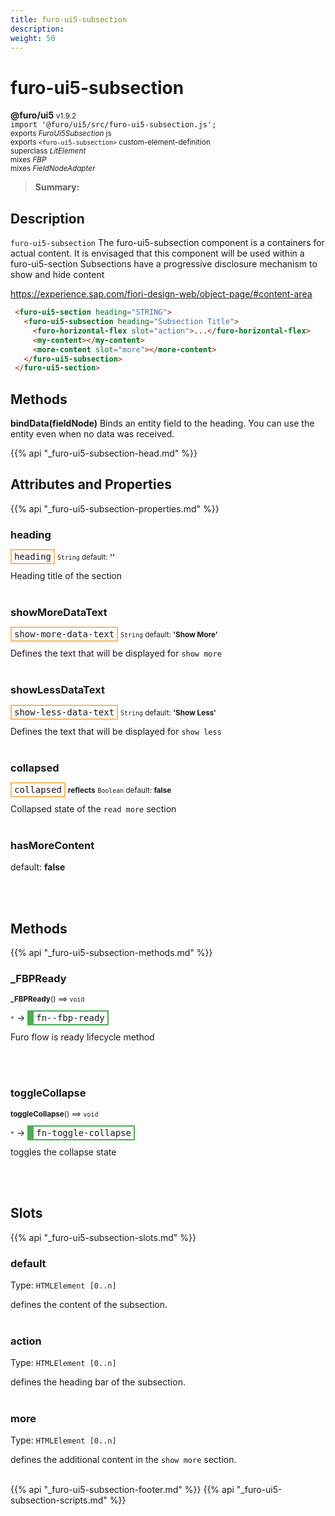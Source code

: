 ```yaml
---
title: furo-ui5-subsection
description: 
weight: 50
---
```


# furo-ui5-subsection
**@furo/ui5** <small>v1.9.2</small>
<br>`import '@furo/ui5/src/furo-ui5-subsection.js';`<small>
<br>exports *FuroUi5Subsection* js
<br>exports `<furo-ui5-subsection>` custom-element-definition
<br>superclass *LitElement*
<br> mixes *FBP*
<br> mixes *FieldNodeAdapter*</small>

> **Summary:** 

## Description

`furo-ui5-subsection`
The furo-ui5-subsection component is a containers for actual content. It is envisaged that this component will be
used within a furo-ui5-section
Subsections have a progressive disclosure mechanism to show and hide content

https://experience.sap.com/fiori-design-web/object-page/#content-area

```html
 <furo-ui5-section heading="STRING">
   <furo-ui5-subsection heading="Subsection Title">
     <furo-horizontal-flex slot="action">...</furo-horizontal-flex>
     <my-content></my-content>
     <more-content slot="more"></more-content>
   </furo-ui5-subsection>
 </furo-ui5-section>
```
## Methods
**bindData(fieldNode)**
Binds an entity field to the heading. You can use the entity even when no data was received.

{{% api "_furo-ui5-subsection-head.md" %}}

## Attributes and Properties
{{% api "_furo-ui5-subsection-properties.md" %}}






### **heading**

<span  style="border-width:2px; border-style: solid;border-color:  rgb(255, 182, 91);font-family:monospace; padding:2px 4px;">heading</span>
<small>`String` default: **&#39;&#39;**</small>

Heading title of the section
<br><br>

### **showMoreDataText**

<span  style="border-width:2px; border-style: solid;border-color:  rgb(255, 182, 91);font-family:monospace; padding:2px 4px;">show-more-data-text</span>
<small>`String` default: **&#39;Show More&#39;**</small>

Defines the text that will be displayed for `show more`
<br><br>

### **showLessDataText**

<span  style="border-width:2px; border-style: solid;border-color:  rgb(255, 182, 91);font-family:monospace; padding:2px 4px;">show-less-data-text</span>
<small>`String` default: **&#39;Show Less&#39;**</small>

Defines the text that will be displayed for `show less`
<br><br>

### **collapsed**

<span  style="border-width:2px; border-style: solid;border-color:  rgb(255, 182, 91);font-family:monospace; padding:2px 4px;">collapsed</span> <small>**reflects**</small>
<small>`Boolean` default: **false**</small>

Collapsed state of the `read more` section
<br><br>

### **hasMoreContent**
default: **false**</small>


<br><br>

## Methods
{{% api "_furo-ui5-subsection-methods.md" %}}


### **_FBPReady**
<small>**_FBPReady**() ⟹ `void`</small>

<small>`*`</small> →
<span  style="border-width:2px 2px 2px 10px; border-style: solid;border-color:  rgb(76, 175, 80);font-family:monospace; padding:2px 4px;">fn--fbp-ready</span>

Furo flow is ready lifecycle method

<br><br>


### **toggleCollapse**
<small>**toggleCollapse**() ⟹ `void`</small>

<small>`*`</small> →
<span  style="border-width:2px 2px 2px 10px; border-style: solid;border-color:  rgb(76, 175, 80);font-family:monospace; padding:2px 4px;">fn-toggle-collapse</span>

toggles the collapse state

<br><br>








## Slots
{{% api "_furo-ui5-subsection-slots.md" %}}

### **default**
Type: `HTMLElement [0..n]`

defines the content of the subsection.
<br><br>
### **action**
Type: `HTMLElement [0..n]`

defines the heading bar of the subsection.
<br><br>
### **more**
Type: `HTMLElement [0..n]`

defines the additional content in the `show more` section.
<br><br>

{{% api "_furo-ui5-subsection-footer.md" %}}
{{% api "_furo-ui5-subsection-scripts.md" %}}
